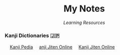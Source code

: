 <h1 align="center">My Notes</h1>
<p align="center"><i>Learning Resources</i></p>


### Kanji Dictionaries 🇯🇵 

<img height="16" width="16" src="http://proxy.duckduckgo.com/ip3/kanjipedia.jp.ico">[Kanji Pedia](https://www.kanjipedia.jp/) 
<img height="16" width="16" src="http://proxy.duckduckgo.com/ip3/mojinavi.com.ico">[anji Jiten Online](https://mojinavi.com/)
<img height="16" width="16" src="http://proxy.duckduckgo.com/ip3/kanji.jitenon.jp.ico">[Kanji Jiten Online](https://kanji.jitenon.jp) 


